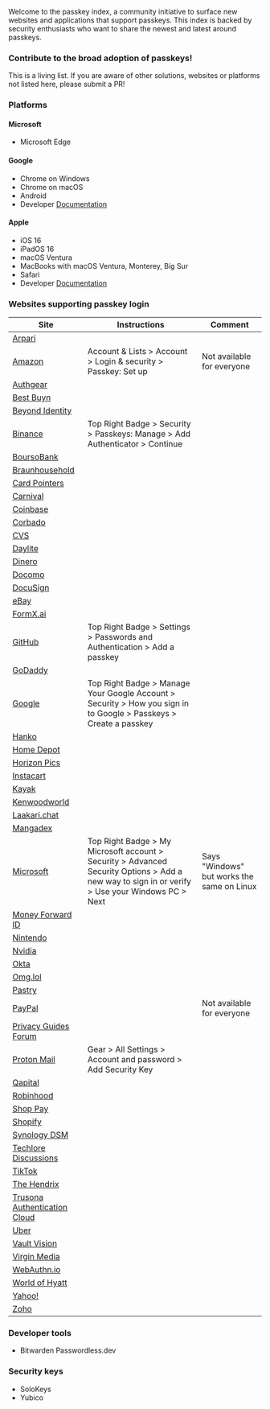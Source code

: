 Welcome to the passkey index, a community initiative to surface new websites and applications that support passkeys. This index is backed by security enthusiasts who want to share the newest and latest around passkeys.

### **Contribute to the broad adoption of passkeys!**
This is a living list. If you are aware of other solutions, websites or platforms not listed here, please submit a PR!

### **Platforms**

#### **Microsoft**

- Microsoft Edge

#### **Google**

- Chrome on Windows
- Chrome on macOS
- Android
- Developer [Documentation](https://developers.google.com/identity/passkeys/supported-environments)

#### **Apple**

- iOS 16
- iPadOS 16
- macOS Ventura
- MacBooks with macOS Ventura, Monterey, Big Sur
- Safari
- Developer [Documentation](https://developer.apple.com/documentation/authenticationservices/public-private_key_authentication/supporting_passkeys)

### **Websites supporting passkey login**

| Site | Instructions | Comment |
| --- | --- | --- |
| [Arpari](https://app.arpari.com/login) |
| [Amazon](https://www.amazon.com/) | Account & Lists > Account > Login & security > Passkey: Set up | Not available for everyone |
| [Authgear](https://accounts.portal.authgearapps.com/login) |
| [Best Buyn](https://www.bestbuy.com/identity/signin) |
| [Beyond Identity](https://console-us.beyondidentity.com/signup) |
| [Binance](https://www.binance.com) | Top Right Badge > Security > Passkeys: Manage > Add Authenticator > Continue |
| [BoursoBank](https://clients.boursobank.com/)|
| [Braunhousehold](https://braunhousehold.com) |
| [Card Pointers](https://cardpointers.com/login/) |
| [Carnival](https://carnival.com) |
| [Coinbase](https://www.coinbase.com/) |
| [Corbado](https://app.corbado.com/signin) |
| [CVS](https://www.cvs.com/)
| [Daylite](https://www.marketcircle.com/account/login) |
| [Dinero](https://dinero.dk) |
| [Docomo](https://www.docomo.ne.jp/english/) |
| [DocuSign](https://account.docusign.com/) |
| [eBay](https://signin.ebay.com/ws/eBayISAPI.dll) |
| [FormX.ai](https://auth.formextractorai.com/login) |
| [GitHub](https://docs.github.com/en/authentication/authenticating-with-a-passkey/signing-in-with-a-passkey) | Top Right Badge > Settings > Passwords and Authentication > Add a passkey
| [GoDaddy](https://sso.godaddy.com/) |
| [Google](https://myaccount.google.com/) | Top Right Badge > Manage Your Google Account > Security > How you sign in to Google > Passkeys > Create a passkey |
| [Hanko](https://cloud.hanko.io/login) |
| [Home Depot](https://www.homedepot.com/) |
| [Horizon Pics](https://horizon.pics) |
| [Instacart](https://www.instacart.com/) |
| [Kayak](https://www.kayak.com/) |
| [Kenwoodworld](https://kenwoodworld.com) |
| [Laakari.chat](https://laakari.chat) |
| [Mangadex](https://mangadex.org/) |
| [Microsoft](https://microsoft.com/) | Top Right Badge > My Microsoft account > Security > Advanced Security Options > Add a new way to sign in or verify > Use your Windows PC > Next | Says "Windows" but works the same on Linux |
| [Money Forward ID](https://id.moneyforward.com/sign_in/new) |
| [Nintendo](https://www.nintendo.com/) |
| [Nvidia](https://nvidia.com/) |
| [Okta](https://okta.com/) |
| [Omg.lol](https://omg.lol) |
| [Pastry](https://pastry.net/) |
| [PayPal](https://www.paypal.com/) | | Not available for everyone |
| [Privacy Guides Forum](https://discuss.privacyguides.net/) |
| [Proton Mail](https://mail.proton.me/) | Gear > All Settings > Account and password > Add Security Key
| [Qapital](https://www.qapital.com/) |
| [Robinhood](https://robinhood.com/login) |
| [Shop Pay](https://shop.app) |
| [Shopify](https://accounts.shopify.com/lookup) |
| [Synology DSM](https://www.synology.com/en-global/dsm) |
| [Techlore Discussions](https://discuss.techlore.tech/) |
| [TikTok](https://newsroom.tiktok.com/en-us/passkeys-fido-alliance) |
| [The Hendrix](https://thehendrixjc.com/) |
| [Trusona Authentication Cloud](https://www.trusona.com/) |
| [Uber](https://www.uber.com/) |
| [Vault Vision](https://vaultvision.com/) |
| [Virgin Media](https://www.virginmedia.com/) |
| [WebAuthn.io](https://webauthn.io/) |
| [World of Hyatt](https://www.hyatt.com/) |
| [Yahoo!](https://www.yahoo.com/) |
| [Zoho](https://www.zoho.com/) |

### **Developer tools**

- Bitwarden Passwordless.dev

### **Security keys**

- SoloKeys
- Yubico
